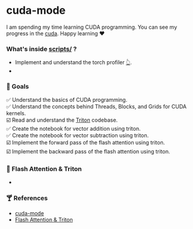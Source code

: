 # **cuda-mode**  
I am spending my time learning CUDA programming. You can see my progress in the [cuda](./cuda/README.md). Happy learning ❤️


### **What's inside [scripts/](./scripts/) ?**
- Implement and understand the torch profiler [👆](./scripts/pytorch_square.py).
- 


### **🎯 Goals**
✅ Understand the basics of CUDA programming.  
✅ Understand the concepts behind Threads, Blocks, and Grids for CUDA kernels.  
☑️ Read and understand the [Triton](https://github.com/openai/triton) codebase.  
✅ Create the notebook for vector addition using triton.  
✅ Create the notebook for vector subtraction using triton.  
☑️ Implement the forward pass of the flash attention using triton.  
☑️ Implement the backward pass of the flash attention using triton.  


### **🌳 Flash Attention & Triton**  
- 


### **🍸 References**
- [cuda-mode](https://github.com/cuda-mode/lectures.git)
- [Flash Attention & Triton](https://github.com/hkproj/triton-flash-attention)